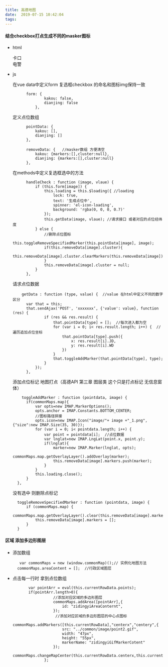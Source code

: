 ```yaml
---
title: 高德地图
date:  2019-07-15 10:42:04
tags:
---
```


#### 结合checkbox打点生成不同的masker图标

- html 
 
    <el-form ref="form" :model="form">
        <el-form-item>
            <div class="menu">
                <el-checkbox v-model="form.kakou" @change="handleCheck('kakou', '01')"></el-checkbox>
                <span>卡口</span>
            </div>
            <div class="menu">
                <el-checkbox v-model="form.dianjing" @change="handleCheck('dianjing', '02')"></el-checkbox>
                <span>电警</span>
            </div>
        </el-form-item>
    </el-form>

- js
  
    在vue data中定义form 复选框checkbox 的命名和图标img保持一致

            form: {
                    kakou: false,
                    dianjing: false
                },

    定义点位数组

            pointData: {
                kakou: [],
                dianjing: []
            },

            removeData: {   //masker数组 方便清空
                kakou: {markers:[],cluster:null},
                dianjing: {markers:[],cluster:null}
            },

    在methods中定义复选框选中的方法

            handleCheck : function (image, vlaue) {
                if (this.form[image]) {
                    this.loading = this.$loading({ //loading
                        lock: true,
                        text: '生成点位中',
                        spinner: 'el-icon-loading',
                        background: 'rgba(0, 0, 0, 0.7)'
                    });
                    this.getData(image, vlaue); //请求接口 或者对应的点位经纬度
                } else {
                    //删除点位图标
                    this.toggleRemoveSpecifiedMarker(this.pointData[image], image); 
                    if(this.removeData[image].cluster){
                        this.removeData[image].cluster.clearMarkers(this.removeData[image]);
                    }
                    this.removeData[image].cluster = null;
                }
            },
    
    请求点位数据

          getData : function (type, value) {  //value 在html中定义不同的数字区分
            var that = this;
            that.sendAjax('POST', 'xxxxxxx‘, {'value': value}, function (res) {
                    if (res && res.result) {
                        that.pointData[type] = [];  //每次进入都为空
                        for (var i = 0; i< res.result.length; i++) {  //遍历追加点位坐标
                            that.pointData[type].push({  
                                x: res.result[i].JD,
                                y: res.result[i].WD
                            })
                        }
                        that.toggleAddMarker(that.pointData[type], type);
                    }
                });
            },

    添加点位标记 地图打点（高德API 第三章 图层类 这个只是打点标记 无信息窗体）

          toggleAddMarker : function (pointdata, image) {
            if(commonMaps.map){
                var opts=new IMAP.MarkerOptions();
                opts.anchor = IMAP.Constants.BOTTOM_CENTER;
                //图标路径拼接
                opts.icon=new IMAP.Icon("image/"+ image +"_1.png",{"size":new IMAP.Size(35, 30)}); 
                for (var i = 0; i< pointdata.length; i++) {
                    var point = pointdata[i];  //点位数据
                    var lnglat=new IMAP.LngLat(point.x, point.y);
                    if(lnglat){
                        marker=new IMAP.Marker(lnglat, opts);
                        commonMaps.map.getOverlayLayer().addOverlay(marker);
                        this.removeData[image].markers.push(marker);
                    }
                }
                this.loading.close();
            }
        },

  没有选中 则删除点标记

        toggleRemoveSpecifiedMarker : function (pointdata, image) {
            if (commonMaps.map) {
                commonMaps.map.getOverlayLayer().clear(this.removeData[image].markers);
                this.removeData[image].markers = [];
            }
        }

#### 区域  添加多边形图层

- 添加数组

         var commonMaps = new (window.commonMap)();// 实例化地图方法
        commonMaps.areaContent = [];  //行政区域图层     

- 点击每一行时 拿到点位数组

             var pointArr = eval(this.currentRowData.points);
             if(pointArr.length>0){
                        //添加对应区域的多边形图层
                        commonMaps.addArea([pointArr],{  
                            id: "zidingyiAreaConternt",
                        });
                         //添加对应区域的多边形图层的中心点图标
                        commonMaps.addMarkers([this.currentRowData],"centerx","centery",{
                            src: "../common/image/point2.gif",
                            width: "47px",
                            height: "55px",
                            markerName: "zidingyiGifMarkerCotent"
                        });
                        commonMaps.changeMapCenter(this.currentRowData.centerx,this.currentRowData.centery,14);
                    };

